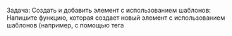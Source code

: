 Задача: Создать и добавить элемент с использованием шаблонов: Напишите функцию, которая создает новый элемент с использованием шаблонов (например, с помощью тега <template>) и добавляет его в DOM.

